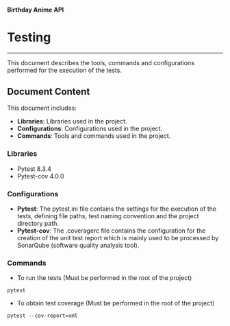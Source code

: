 #### Birthday Anime API
# Testing
---

This document describes the tools, commands and configurations performed for the execution of the tests.

## Document Content

This document includes:

- **Libraries**: Libraries used in the project.
- **Configurations**: Configurations used in the project.
- **Commands**: Tools and commands used in the project.

### Libraries

- Pytest 8.3.4
- Pytest-cov 4.0.0

### Configurations

- **Pytest**: The pytest.ini file contains the settings for the execution of the tests, defining file paths, test naming convention and the project directory path.
- **Pytest-cov**: The .coveragerc file contains the configuration for the creation of the unit test report which is mainly used to be processed by SonarQube (software quality analysis tool).

### Commands

- To run the tests (Must be performed in the root of the project)

```shell
pytest
```

- To obtain test coverage (Must be performed in the root of the project)

```shell
pytest --cov-report=xml
```
